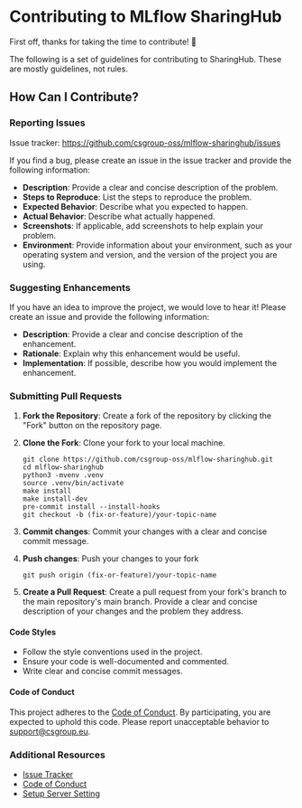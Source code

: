 # Contributing to MLflow SharingHub

First off, thanks for taking the time to contribute! 🎉

The following is a set of guidelines for contributing to SharingHub. These are mostly guidelines, not rules.

## How Can I Contribute?

### Reporting Issues

Issue tracker: <https://github.com/csgroup-oss/mlflow-sharinghub/issues>

If you find a bug, please create an issue in the issue tracker and provide the following information:

- **Description**: Provide a clear and concise description of the problem.
- **Steps to Reproduce**: List the steps to reproduce the problem.
- **Expected Behavior**: Describe what you expected to happen.
- **Actual Behavior**: Describe what actually happened.
- **Screenshots**: If applicable, add screenshots to help explain your problem.
- **Environment**: Provide information about your environment, such as your operating system and version, and the version of the project you are using.

### Suggesting Enhancements

If you have an idea to improve the project, we would love to hear it! Please create an issue and provide the following information:

- **Description**: Provide a clear and concise description of the enhancement.
- **Rationale**: Explain why this enhancement would be useful.
- **Implementation**: If possible, describe how you would implement the enhancement.

### Submitting Pull Requests

1. **Fork the Repository**: Create a fork of the repository by clicking the "Fork" button on the repository page.
2. **Clone the Fork**: Clone your fork to your local machine.

   ```shell
   git clone https://github.com/csgroup-oss/mlflow-sharinghub.git
   cd mlflow-sharinghub
   python3 -mvenv .venv
   source .venv/bin/activate
   make install
   make install-dev
   pre-commit install --install-hooks
   git checkout -b (fix-or-feature)/your-topic-name

   ```

3. **Commit changes**: Commit your changes with a clear and concise commit message.
4. **Push changes**: Push your changes to your fork

   ```shell
   git push origin (fix-or-feature)/your-topic-name
   ```

5. **Create a Pull Request**: Create a pull request from your fork's branch to the main repository's main branch. Provide a clear and concise description of your changes and the problem they address.

#### Code Styles

- Follow the style conventions used in the project.
- Ensure your code is well-documented and commented.
- Write clear and concise commit messages.

#### Code of Conduct

This project adheres to the [Code of Conduct](./CODE_OF_CONDUCT.md). By participating, you are expected to uphold this code. Please report unacceptable behavior to <support@csgroup.eu>.

### Additional Resources

- [Issue Tracker](https://github.com/csgroup-oss/mlflow-sharinghub/issues)
- [Code of Conduct](./CODE_OF_CONDUCT.md)
- [Setup Server Setting](./CONFIGURATION.md)
